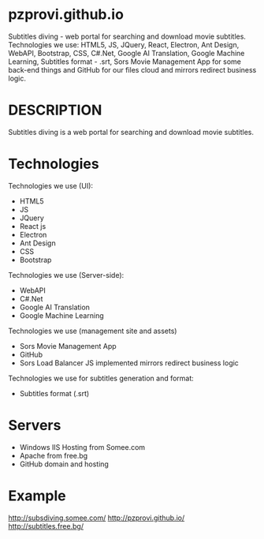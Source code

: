 # pzprovi.github.io
Subtitles diving - web portal for searching and download movie subtitles. Technologies we use: HTML5, JS, JQuery, React, Electron, Ant Design, WebAPI, Bootstrap, CSS, C#.Net, Google AI Translation, Google Machine Learning, Subtitles format - .srt, Sors Movie Management App for some back-end things and GitHub for our files cloud and mirrors redirect business logic.

# DESCRIPTION
Subtitles diving is a web portal for searching and download movie subtitles.

# Technologies
Technologies we use (UI): 
 - HTML5
 - JS
 - JQuery
 - React js
 - Electron
 - Ant Design
 - CSS
 - Bootstrap
  
 Technologies we use (Server-side): 
 - WebAPI
 - C#.Net
 - Google AI Translation
 - Google Machine Learning
 
 Technologies we use (management site and assets) 
 - Sors Movie Management App 
 - GitHub 
 - Sors Load Balancer JS implemented mirrors redirect business logic
 
  Technologies we use for subtitles generation and format:
 - Subtitles format (.srt)
 
 # Servers
 - Windows IIS Hosting from Somee.com
 - Apache from free.bg
 - GitHub domain and hosting
 
 # Example
 http://subsdiving.somee.com/
 http://pzprovi.github.io/
 http://subtitles.free.bg/
 
